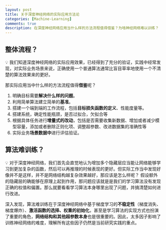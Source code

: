 ```yaml
---
layout: post
title: 关于深度神经网络的实际应用方法论
categories: [Machine-Learning]
comments: true
description: 在深度神经网络应用当什么样的方法流程值得借鉴？为啥神经网络难以训练？
---
```



## 整体流程？
💡  我们知道深度神经网络的实际应用效果，已经得到了充分的验证，实践中经常发现，对实际业务场景来说，正确使用一个普通算法通常比盲目草率地使用一个不清楚的算法效果来的更好。

那实际应用当中什么样的方法流程值得**借鉴**呢？

1. 明确目标需要**解决什么样的问题**。
2. 利用简单算法建立简单的**基准**。
3. 搭建一个端到端的工作流程，包括**目标损失函数的定义**、性能度量等。
4. 搭建系统，确定性能瓶颈，是否过拟合，欠拟合等
5. 根据具体任务进行**增量式的改动**，包括是否需要收集新数据、增加或者减少模型容量，添加或者删除正则化项、调整超参数、改进数据集的准确性等
6. 实际业务**场景数据中**进行评估验证。


## 算法难训练？
💡  对于深度神经网络，我们首先会直觉地认为增加多个隐藏层应当能让网络能够学习到更加复杂的函数，然后可以再推理的时候表现的更好。但实际工作当中发现好像并不是这样，并不是网络结构越复杂效果越好，那应该是怎么样呢？
假设额外的隐藏层的确能够在原理上起到作用，那问题应该就是是我们的学习算法没有发现正确的权值和偏置。那么就要看看学习算法本身哪里出现了问题，并搞清楚如何进行改进。

深入发现，算法难训练在于深度神经网络中基于梯度学习的**不稳定性**（梯度消失、梯度爆炸）、**激活函数的选择、权重的初始化**，甚至是学习算法的实现方式也扮演了重要的⻆色，**网络结构和其他超参数本身**也是很重要的。因此，太多因子影响了训练神经网络的难度，理解所有这些因子仍然是当前研究实践的重点。




































